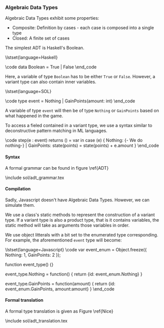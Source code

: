 
### Algebraic Data Types

Algebraic Data Types exhibit some properties:

* Composite: Definition by cases - each case is composed into a single type
* Closed: A finite set of cases


The simplest ADT is Haskell's Boolean.

\lstset{language=Haskell}

\code
data Boolean = True | False
\end_code

Here, a variable of type `Boolean` has to be either `True` or `False`.
However, a variant type can also contain inner variables.

\lstset{language=SOL}

\code
type event = Nothing | GainPoints(amount: int)
\end_code

A variable of type `event` will then be of type `Nothing` or `GainPoints` based on what happened in the game.

To access a fieled contained in a variant type, we use a syntax similar to deconstructive pattern matching in ML languages.


\code
step(e : event) returns () = var in
case (e) {
  Nothing: {- We do nothing-} |
  GainPoints: state(points) = state(points) + e.amount
  }
\end_code

#### Syntax
A formal grammar can be found in figure \ref{ADT}

\include sol/adt_grammar.tex

#### Compilation

Sadly, Javascript doesn't have Algebraic Data Types.
However, we can simulate them.

We use a class's static methods to represent the construction of a variant type.
If a variant type is also a product type, that is it contains variables, the static method will take
as arguments those variables in order.

We use object litterals with a bit set to the enumerated type corresponding.
For example, the aforementioned `event` type will become:

\lstset{language=Javascript}
\code
var event_enum = Object.freeze({
  Nothing: 1,
  GainPoints: 2
});

function event_type() {}

event_type.Nothing = function() {
  return {id: event_enum.Nothing}
}

event_type.GainPoints = function(amount) {
  return {id: event_enum.GainPoints, amount:amount}
}
\end_code

#### Formal translation

A formal type translation is given as Figure \ref{Nice}

\include sol/adt_translation.tex
